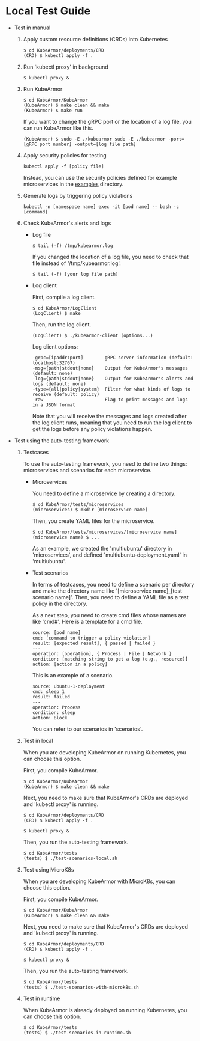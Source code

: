 # Local Test Guide

*  Test in manual
    1. Apply custom resource definitions (CRDs) into Kubernetes

        ```text
        $ cd KubeArmor/deployments/CRD
        (CRD) $ kubectl apply -f .
        ```

    2. Run 'kubectl proxy' in background

        ```text
        $ kubectl proxy &
        ```

    3. Run KubeArmor

        ```text
        $ cd KubeArmor/KubeArmor
        (KubeArmor) $ make clean && make
        (KubeArmor) $ make run
        ```

        If you want to change the gRPC port or the location of a log file, you can run KubeArmor like this.

        ```text
        (KubeArmor) $ sudo -E ./kubearmor sudo -E ./kubearmor -port=[gRPC port number] -output=[log file path]
        ```

    4. Apply security policies for testing

        ```text
        kubectl apply -f [policy file]
        ```

        Instead, you can use the security policies defined for example microservices in the [examples](../examples/README.md) directory.

    5. Generate logs by triggering policy violations

        ```text
        kubectl -n [namespace name] exec -it [pod name] -- bash -c [command]
        ```

    6. Check KubeArmor's alerts and logs
        - Log file

            ```text
            $ tail (-f) /tmp/kubearmor.log
            ```

            If you changed the location of a log file, you need to check that file instead of '/tmp/kubearmor.log'.

            ```text
            $ tail (-f) [your log file path]
            ```

        - Log client

            First, compile a log client.

            ```text
            $ cd KubeArmor/LogClient
            (LogClient) $ make
            ```

            Then, run the log client.

            ```text
            (LogClient) $ ./kubearmor-client (options...)
            ```

            Log client options:

            ```text
            -grpc=[ipaddr:port]        gRPC server information (default: localhost:32767)
            -msg={path|stdout|none}    Output for KubeArmor's messages (default: none)
            -log={path|stdout|none}    Output for KubeArmor's alerts and logs (default: none)
            -type={all|policy|system}  Filter for what kinds of logs to receive (default: policy)
            -raw                       Flag to print messages and logs in a JSON format
            ```

            Note that you will receive the messages and logs created after the log client runs, meaning that you need to run the log client to get the logs before any policy violations happen.

*  Test using the auto-testing framework

    1. Testcases

        To use the auto-testing framework, you need to define two things: microservices and scenarios for each microservice.

        - Microservices

            You need to define a microservice by creating a directory.

            ```text
            $ cd KubeArmor/tests/microservices
            (microservices) $ mkdir [microservice name]
            ```

            Then, you create YAML files for the microservice.

            ```text
            $ cd KubeArmor/tests/microservices/[microservice name]
            (microservice name) $ ...
            ```

            As an example, we created the 'multiubuntu' directory in 'microservices', and defined 'multiubuntu-deployment.yaml' in 'multiubuntu'.

        - Test scenarios

            In terms of testcases, you need to define a scenario per directory and make the directory name like '[microservice name]_[test scenario name]'. Then, you need to define a YAML file as a test policy in the directory.

            As a next step, you need to create cmd files whose names are like 'cmd#'. Here is a template for a cmd file.

            ```text
            source: [pod name]
            cmd: [command to trigger a policy violation]
            result: [expected result], { passed | failed }
            ---
            operation: [operation], { Process | File | Network }
            condition: [matching string to get a log (e.g., resource)]
            action: [action in a policy]
            ```

            This is an example of a scenario.

            ```text
            source: ubuntu-1-deployment
            cmd: sleep 1
            result: failed
            ---
            operation: Process
            condition: sleep
            action: Block
            ```

            You can refer to our scenarios in 'scenarios'.

    2. Test in local

        When you are developing KubeArmor on running Kubernetes, you can choose this option.

        First, you compile KubeArmor.

        ```text
        $ cd KubeArmor/KubeArmor
        (KubeArmor) $ make clean && make
        ```

        Next, you need to make sure that KubeArmor's CRDs are deployed and 'kubectl proxy' is running.

        ```text
        $ cd KubeArmor/deployments/CRD
        (CRD) $ kubectl apply -f .
        ```

        ```text
        $ kubectl proxy &
        ```

        Then, you run the auto-testing framework.

        ```text
        $ cd KubeArmor/tests
        (tests) $ ./test-scenarios-local.sh
        ```

    3. Test using MicroK8s

        When you are developing KubeArmor with MicroK8s, you can choose this option.

        First, you compile KubeArmor.

        ```text
        $ cd KubeArmor/KubeArmor
        (KubeArmor) $ make clean && make
        ```

        Next, you need to make sure that KubeArmor's CRDs are deployed and 'kubectl proxy' is running.

        ```text
        $ cd KubeArmor/deployments/CRD
        (CRD) $ kubectl apply -f .
        ```

        ```text
        $ kubectl proxy &
        ```

        Then, you run the auto-testing framework.

        ```text
        $ cd KubeArmor/tests
        (tests) $ ./test-scenarios-with-microk8s.sh
        ```

    4. Test in runtime

        When KubeArmor is already deployed on running Kubernetes, you can choose this option.

        ```text
        $ cd KubeArmor/tests
        (tests) $ ./test-scenarios-in-runtime.sh
        ```
